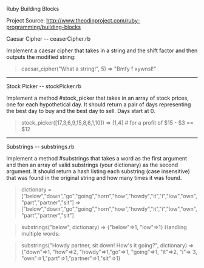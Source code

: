 Ruby Building Blocks

Project Source: http://www.theodinproject.com/ruby-programming/building-blocks

Caesar Cipher -- ceaserCipher.rb

Implement a caesar cipher that takes in a string and the shift factor and then outputs the modified string:

> caesar_cipher("What a string!", 5)
    => "Bmfy f xywnsl!"

****************************************************************************************************************************************************************

Stock Picker -- stockPicker.rb

Implement a method #stock_picker that takes in an array of stock prices, one for each hypothetical day. It should return a pair of days representing the best day to buy and the best day to sell. Days start at 0.

> stock_picker([17,3,6,9,15,8,6,1,10])
    => [1,4]  # for a profit of $15 - $3 == $12


****************************************************************************************************************************************************************

Substrings -- substrings.rb

Implement a method #substrings that takes a word as the first argument and then an array of valid substrings (your dictionary) as the second argument. It should return a hash listing each substring (case insensitive) that was found in the original string and how many times it was found.

> dictionary = ["below","down","go","going","horn","how","howdy","it","i","low","own","part","partner","sit"]
    => ["below","down","go","going","horn","how","howdy","it","i","low","own","part","partner","sit"]

> substrings("below", dictionary)
    => {"below"=>1, "low"=>1}
Handling multiple words:

> substrings("Howdy partner, sit down! How's it going?", dictionary)
    => {"down"=>1, "how"=>2, "howdy"=>1,"go"=>1, "going"=>1, "it"=>2, "i"=> 3, "own"=>1,"part"=>1,"partner"=>1,"sit"=>1}

